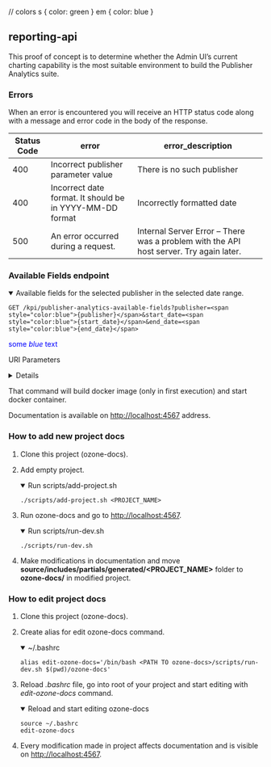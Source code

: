 


// colors
s { color: green }
em { color: blue }
## reporting-api
This proof of concept is to determine whether the Admin UI’s current charting capability is the most suitable environment to build the Publisher Analytics suite.

### Errors
When an error is encountered you will receive an HTTP status code along with a message and error code in the body of the response.

Status Code | error | error_description
------------ | ------------- | -------------
400 | Incorrect publisher parameter value | There is no such publisher
400 | Incorrect date format. It should be in YYYY-MM-DD format | Incorrectly formatted date
500 | An error occurred during a request. | Internal Server Error – There was a problem with the API host server. Try again later.



### Available Fields endpoint
<details open>
<summary>Available fields for the selected publisher in the selected date range.</summary>

```shell
GET /kpi/publisher-analytics-available-fields?publisher=<span style="color:blue">{publisher}</span>&start_date=<span style="color:blue">{start_date}</span>&end_date=<span style="color:blue">{end_date}</span>
```

<span style="color:blue">some *blue* text</span>
</details>

URI Parameters
<details closed>


parameter | parameter_type | parameter_description
------------ | ------------- | -------------
publisher | **string** (required) | one of the available publishers: *{guardian, news-uk, telegraph, reach, the-stylist-group, ozone}*. Ozone means selecting all available publishers.
start_date | **string** (required) |  starting date in YYYY-MM-DD format
start_date | **string** (required) |  end date in YYYY-MM-DD format

</details>

That command will build docker image (only in first execution) and start docker container.

Documentation is available on [http://localhost:4567](http://localhost:4567) address.

### How to add new project docs
1. Clone this project (ozone-docs).
2. Add empty project.
    <details open>
    <summary>Run scripts/add-project.sh</summary>

    ```shell
    ./scripts/add-project.sh <PROJECT_NAME>
    ```
    </details>
3. Run ozone-docs and go to [http://localhost:4567](http://localhost:4567).
    <details open>
    <summary>Run scripts/run-dev.sh</summary>

    ```shell
    ./scripts/run-dev.sh
    ```
    </details>
4. Make modifications in documentation and move **source/includes/partials/generated/<PROJECT_NAME>** folder to **ozone-docs/** in modified project.

### How to edit project docs
1. Clone this project (ozone-docs).
2. Create alias for edit ozone-docs command.
    <details open>
    <summary>~/.bashrc</summary>

    ```shell
    alias edit-ozone-docs='/bin/bash <PATH TO ozone-docs>/scripts/run-dev.sh $(pwd)/ozone-docs'
    ```
    </details>
3. Reload *.bashrc* file, go into root of your project and start editing with *edit-ozone-docs* command.
    <details open>
    <summary>Reload and start editing ozone-docs</summary>

    ```shell
    source ~/.bashrc
    edit-ozone-docs
    ```
    </details>
4. Every modification made in project affects documentation and is visible on [http://localhost:4567](http://localhost:4567).
